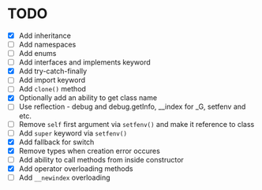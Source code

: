 # TODO

- [x] Add inheritance
- [ ] Add namespaces
- [ ] Add enums
- [ ] Add interfaces and implements keyword
- [x] Add try-catch-finally
- [ ] Add import keyword
- [ ] Add `clone()` method
- [x] Optionally add an ability to get class name
- [ ] Use reflection - debug and debug.getInfo, __index for _G, setfenv and etc.
- [ ] Remove `self` first argument via `setfenv()` and make it reference to class
- [ ] Add `super` keyword via `setfenv()`
- [x] Add fallback for switch
- [x] Remove types when creation error occures
- [ ] Add ability to call methods from inside constructor
- [x] Add operator overloading methods
- [ ] Add `__newindex` overloading
